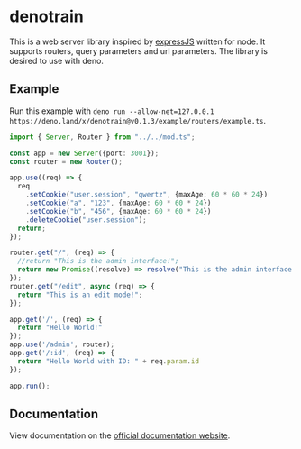# denotrain

This is a web server library inspired by [expressJS](https://expressjs.com) written for node. It supports routers, query parameters and url parameters. The library is desired to use with deno.

## Example

Run this example with `deno run --allow-net=127.0.0.1 https://deno.land/x/denotrain@v0.1.3/example/routers/example.ts`.

```ts
import { Server, Router } from "../../mod.ts";

const app = new Server({port: 3001});
const router = new Router();

app.use((req) => {
  req
    .setCookie("user.session", "qwertz", {maxAge: 60 * 60 * 24})
    .setCookie("a", "123", {maxAge: 60 * 60 * 24})
    .setCookie("b", "456", {maxAge: 60 * 60 * 24})
    .deleteCookie("user.session");
  return;
});

router.get("/", (req) => {
  //return "This is the admin interface!";
  return new Promise((resolve) => resolve("This is the admin interface!")); 
});
router.get("/edit", async (req) => {
  return "This is an edit mode!"; 
});

app.get('/', (req) => {
  return "Hello World!"
});
app.use('/admin', router);
app.get('/:id', (req) => {
  return "Hello World with ID: " + req.param.id
});

app.run();
```

## Documentation

View documentation on the [official documentation website](https://doc.deno.land/https/raw.githubusercontent.com/Caesar2011/denotrain/master/mod.ts).